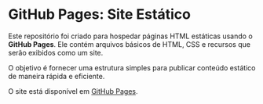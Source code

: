 # GitHub Pages: Site Estático

Este repositório foi criado para hospedar páginas HTML estáticas usando o **GitHub Pages**. Ele contém arquivos básicos de HTML, CSS e recursos que serão exibidos como um site.

O objetivo é fornecer uma estrutura simples para publicar conteúdo estático de maneira rápida e eficiente.

O site está disponível em [GitHub Pages](https://j-e-0.github.io/posts).